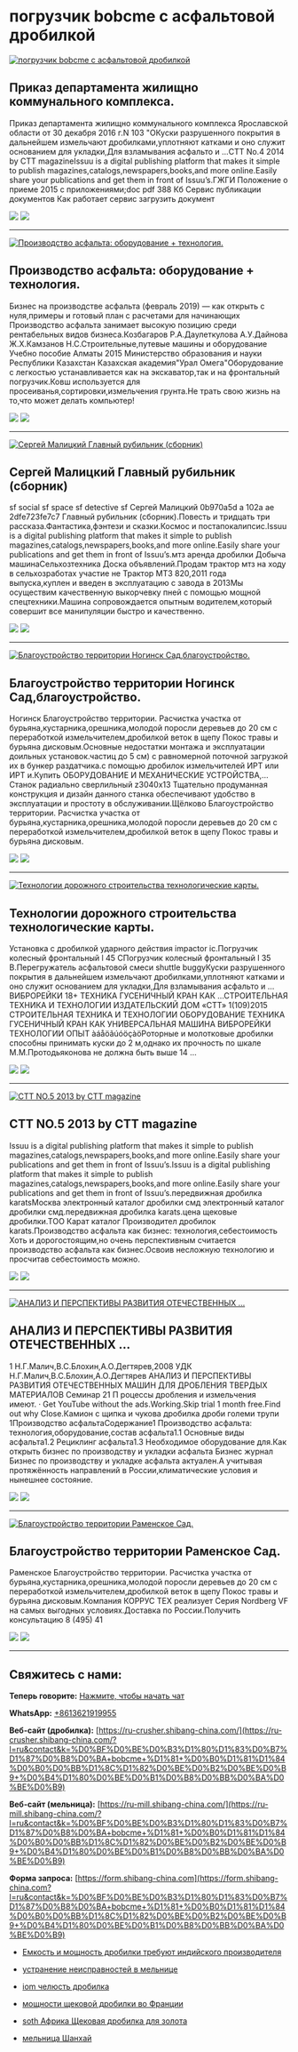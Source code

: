 # погрузчик bobcme с асфальтовой дробилкой

<a href="https://swt.shibang-china.com/?l=ru&img&k=%D0%BF%D0%BE%D0%B3%D1%80%D1%83%D0%B7%D1%87%D0%B8%D0%BA+bobcme+%D1%81+%D0%B0%D1%81%D1%84%D0%B0%D0%BB%D1%8C%D1%82%D0%BE%D0%B2%D0%BE%D0%B9+%D0%B4%D1%80%D0%BE%D0%B1%D0%B8%D0%BB%D0%BA%D0%BE%D0%B9" target="_blank">![погрузчик bobcme с асфальтовой дробилкой](http://static.shibang-china.com/all-800x300/427.jpg)</a>

## Приказ департамента жилищно коммунального комплекса.
Приказ департамента жилищно коммунального комплекса Ярославской области от 30 декабря 2016 г.N 103 &quot;ОКуски разрушенного покрытия в дальнейшем измельчают дробилками,уплотняют катками и оно служит основанием для укладки,Для взламывания асфальто и …CTT No.4 2014 by CTT magazineIssuu is a digital publishing platform that makes it simple to publish magazines,catalogs,newspapers,books,and more online.Easily share your publications and get them in front of Issuu’s.ГЖГИ Положение о приеме 2015 с приложениями;doc pdf 388 Кб Сервис публикации документов Как работает сервис загрузить документ


<a href="https://whatsapp.shibangsoft.com/WhatsApp.php" target="_blank" title="WhatsApp">![](http://static.shibang-china.com/icon/whatsapp.png)</a> <a href="https://swt.shibang-china.com/?l=ru&icon&k=%D0%BF%D0%BE%D0%B3%D1%80%D1%83%D0%B7%D1%87%D0%B8%D0%BA+bobcme+%D1%81+%D0%B0%D1%81%D1%84%D0%B0%D0%BB%D1%8C%D1%82%D0%BE%D0%B2%D0%BE%D0%B9+%D0%B4%D1%80%D0%BE%D0%B1%D0%B8%D0%BB%D0%BA%D0%BE%D0%B9" target="_blank">![](http://static.shibang-china.com/icon/chat-ru.png)</a>

---

<a href="https://swt.shibang-china.com/?l=ru&img&k=%D0%BF%D0%BE%D0%B3%D1%80%D1%83%D0%B7%D1%87%D0%B8%D0%BA+bobcme+%D1%81+%D0%B0%D1%81%D1%84%D0%B0%D0%BB%D1%8C%D1%82%D0%BE%D0%B2%D0%BE%D0%B9+%D0%B4%D1%80%D0%BE%D0%B1%D0%B8%D0%BB%D0%BA%D0%BE%D0%B9" target="_blank">![Производство асфальта: оборудование + технология.](http://static.shibang-china.com/all-800x300/726.jpg)</a>

## Производство асфальта: оборудование + технология.
Бизнес на производстве асфальта (февраль 2019) — как открыть с нуля,примеры и готовый план с расчетами для начинающих Производство асфальта занимает высокую позицию среди рентабельных видов бизнеса.Козбагаров Р.А.Даулеткулова А.У.Дайнова Ж.Х.Камзанов Н.С.Строительные,путевые машины и оборудование Учебно пособие Алматы 2015 Министерство образования и науки Республики Казахстан Казахская академия&quot;Урал Омега&quot;Оборудование с лег&#173;костью устанавливается как на экска&#173;ватор,так и на фронтальный погрузчик.Ковш используется для просеиванья,сортировки,измельчения грунта.Не трать свою жизнь на то,что может делать компьютер!


<a href="https://whatsapp.shibangsoft.com/WhatsApp.php" target="_blank" title="WhatsApp">![](http://static.shibang-china.com/icon/whatsapp.png)</a> <a href="https://swt.shibang-china.com/?l=ru&icon&k=%D0%BF%D0%BE%D0%B3%D1%80%D1%83%D0%B7%D1%87%D0%B8%D0%BA+bobcme+%D1%81+%D0%B0%D1%81%D1%84%D0%B0%D0%BB%D1%8C%D1%82%D0%BE%D0%B2%D0%BE%D0%B9+%D0%B4%D1%80%D0%BE%D0%B1%D0%B8%D0%BB%D0%BA%D0%BE%D0%B9" target="_blank">![](http://static.shibang-china.com/icon/chat-ru.png)</a>

---

<a href="https://swt.shibang-china.com/?l=ru&img&k=%D0%BF%D0%BE%D0%B3%D1%80%D1%83%D0%B7%D1%87%D0%B8%D0%BA+bobcme+%D1%81+%D0%B0%D1%81%D1%84%D0%B0%D0%BB%D1%8C%D1%82%D0%BE%D0%B2%D0%BE%D0%B9+%D0%B4%D1%80%D0%BE%D0%B1%D0%B8%D0%BB%D0%BA%D0%BE%D0%B9" target="_blank">![Сергей Малицкий Главный рубильник (сборник)](http://static.shibang-china.com/all-800x300/565.jpg)</a>

## Сергей Малицкий Главный рубильник (сборник)
sf social sf space sf detective sf Сергей Малицкий 0b970a5d a 102a ae 2dfe723fe7c7 Главный рубильник (сборник).Повесть и тридцать три рассказа.Фантастика,фэнтези и сказки.Космос и постапокалипсис.Issuu is a digital publishing platform that makes it simple to publish magazines,catalogs,newspapers,books,and more online.Easily share your publications and get them in front of Issuu’s.мтз аренда дробилки Добыча машинаСельхозтехника Доска объявлений.Продам трактор мтз на ходу в сельхозработах участие не Трактор МТЗ 820,2011 года выпуска,куплен и введен в эксплуатацию с завода в 2013Мы осуществим качественную выкорчевку пней с помощью мощной спецтехники.Машина сопровождается опытным водителем,который совершит все манипуляции быстро и качественно.


<a href="https://whatsapp.shibangsoft.com/WhatsApp.php" target="_blank" title="WhatsApp">![](http://static.shibang-china.com/icon/whatsapp.png)</a> <a href="https://swt.shibang-china.com/?l=ru&icon&k=%D0%BF%D0%BE%D0%B3%D1%80%D1%83%D0%B7%D1%87%D0%B8%D0%BA+bobcme+%D1%81+%D0%B0%D1%81%D1%84%D0%B0%D0%BB%D1%8C%D1%82%D0%BE%D0%B2%D0%BE%D0%B9+%D0%B4%D1%80%D0%BE%D0%B1%D0%B8%D0%BB%D0%BA%D0%BE%D0%B9" target="_blank">![](http://static.shibang-china.com/icon/chat-ru.png)</a>

---

<a href="https://swt.shibang-china.com/?l=ru&img&k=%D0%BF%D0%BE%D0%B3%D1%80%D1%83%D0%B7%D1%87%D0%B8%D0%BA+bobcme+%D1%81+%D0%B0%D1%81%D1%84%D0%B0%D0%BB%D1%8C%D1%82%D0%BE%D0%B2%D0%BE%D0%B9+%D0%B4%D1%80%D0%BE%D0%B1%D0%B8%D0%BB%D0%BA%D0%BE%D0%B9" target="_blank">![Благоустройство территории Ногинск Сад,благоустройство.](http://static.shibang-china.com/all-800x300/408.jpg)</a>

## Благоустройство территории Ногинск Сад,благоустройство.
Ногинск Благоустройство территории. Расчистка участка от бурьяна,кустарника,орешника,молодой поросли деревьев до 20 см с переработкой измельчителем,дробилкой веток в щепу Покос травы и бурьяна дисковым.Основные недостатки монтажа и эксплуатации доильных установок.частиц до 5 см) с равномерной поточной загрузкой их в бункер раздатчика.с помощью дробилок измельчителей ИРТ или ИРТ и.Купить ОБОРУДОВАНИЕ И МЕХАНИЧЕСКИЕ УСТРОЙСТВА,…Станок радиально сверлильный z3040х13 Тщательно продуманная конструкция и дизайн данного станка обеспечивают удобство в эксплуатации и простоту в обслуживании.Щёлково Благоустройство территории. Расчистка участка от бурьяна,кустарника,орешника,молодой поросли деревьев до 20 см с переработкой измельчителем,дробилкой веток в щепу Покос травы и бурьяна дисковым.


<a href="https://whatsapp.shibangsoft.com/WhatsApp.php" target="_blank" title="WhatsApp">![](http://static.shibang-china.com/icon/whatsapp.png)</a> <a href="https://swt.shibang-china.com/?l=ru&icon&k=%D0%BF%D0%BE%D0%B3%D1%80%D1%83%D0%B7%D1%87%D0%B8%D0%BA+bobcme+%D1%81+%D0%B0%D1%81%D1%84%D0%B0%D0%BB%D1%8C%D1%82%D0%BE%D0%B2%D0%BE%D0%B9+%D0%B4%D1%80%D0%BE%D0%B1%D0%B8%D0%BB%D0%BA%D0%BE%D0%B9" target="_blank">![](http://static.shibang-china.com/icon/chat-ru.png)</a>

---

<a href="https://swt.shibang-china.com/?l=ru&img&k=%D0%BF%D0%BE%D0%B3%D1%80%D1%83%D0%B7%D1%87%D0%B8%D0%BA+bobcme+%D1%81+%D0%B0%D1%81%D1%84%D0%B0%D0%BB%D1%8C%D1%82%D0%BE%D0%B2%D0%BE%D0%B9+%D0%B4%D1%80%D0%BE%D0%B1%D0%B8%D0%BB%D0%BA%D0%BE%D0%B9" target="_blank">![Технологии дорожного строительства технологические карты.](http://static.shibang-china.com/all-800x300/822.jpg)</a>

## Технологии дорожного строительства технологические карты.
Установка с дробилкой ударного действия impactor ic.Погрузчик колесный фронтальный l 45 СПогрузчик колесный фронтальный l 35 В.Перегружатель асфальтовой смеси shuttle buggyКуски разрушенного покрытия в дальнейшем измельчают дробилками,уплотняют катками и оно служит основанием для укладки,Для взламывания асфальто и …ВИБРОРЕЙКИ 18+ ТЕХНИКА ГУСЕНИЧНЫЙ КРАН КАК …СТРОИТЕЛЬНАЯ ТЕХНИКА И ТЕХНОЛОГИИ ИЗДАТЕЛЬСКИЙ ДОМ &#171;СТТ&#187; 1(109)2015 СТРОИТЕЛЬНАЯ ТЕХНИКА И ТЕХНОЛОГИИ ОБОРУДОВАНИЕ ТЕХНИКА ГУСЕНИЧНЫЙ КРАН КАК УНИВЕРСАЛЬНАЯ МАШИНА ВИБРОРЕЙКИ ТЕХНОЛОГИИ ОПЫТ &#224;&#225;&#229;&#246;&#227;&#250;&#243;&#246;&#231;&#224;&#246;Роторные и молотковые дробилки способны принимать куски до 2 м,однако их прочность по шкале М.М.Протодьяконова не должна быть выше 14 …


<a href="https://whatsapp.shibangsoft.com/WhatsApp.php" target="_blank" title="WhatsApp">![](http://static.shibang-china.com/icon/whatsapp.png)</a> <a href="https://swt.shibang-china.com/?l=ru&icon&k=%D0%BF%D0%BE%D0%B3%D1%80%D1%83%D0%B7%D1%87%D0%B8%D0%BA+bobcme+%D1%81+%D0%B0%D1%81%D1%84%D0%B0%D0%BB%D1%8C%D1%82%D0%BE%D0%B2%D0%BE%D0%B9+%D0%B4%D1%80%D0%BE%D0%B1%D0%B8%D0%BB%D0%BA%D0%BE%D0%B9" target="_blank">![](http://static.shibang-china.com/icon/chat-ru.png)</a>

---

<a href="https://swt.shibang-china.com/?l=ru&img&k=%D0%BF%D0%BE%D0%B3%D1%80%D1%83%D0%B7%D1%87%D0%B8%D0%BA+bobcme+%D1%81+%D0%B0%D1%81%D1%84%D0%B0%D0%BB%D1%8C%D1%82%D0%BE%D0%B2%D0%BE%D0%B9+%D0%B4%D1%80%D0%BE%D0%B1%D0%B8%D0%BB%D0%BA%D0%BE%D0%B9" target="_blank">![CTT NO.5 2013 by CTT magazine](http://static.shibang-china.com/all-800x300/501.jpg)</a>

## CTT NO.5 2013 by CTT magazine
Issuu is a digital publishing platform that makes it simple to publish magazines,catalogs,newspapers,books,and more online.Easily share your publications and get them in front of Issuu’s.Issuu is a digital publishing platform that makes it simple to publish magazines,catalogs,newspapers,books,and more online.Easily share your publications and get them in front of Issuu’s.передвижная дробилка karatsМосква электронный каталог дробилки смд электронный каталог дробилки смд.передвижная дробилка karats.цена щековые дробилки.ТОО Карат каталог Производител дробилок karats.Производство асфальта как бизнес: технология,себестоимость Хоть и дорогостоящим,но очень перспективным считается производство асфальта как бизнес.Освоив несложную технологию и просчитав себестоимость можно.


<a href="https://whatsapp.shibangsoft.com/WhatsApp.php" target="_blank" title="WhatsApp">![](http://static.shibang-china.com/icon/whatsapp.png)</a> <a href="https://swt.shibang-china.com/?l=ru&icon&k=%D0%BF%D0%BE%D0%B3%D1%80%D1%83%D0%B7%D1%87%D0%B8%D0%BA+bobcme+%D1%81+%D0%B0%D1%81%D1%84%D0%B0%D0%BB%D1%8C%D1%82%D0%BE%D0%B2%D0%BE%D0%B9+%D0%B4%D1%80%D0%BE%D0%B1%D0%B8%D0%BB%D0%BA%D0%BE%D0%B9" target="_blank">![](http://static.shibang-china.com/icon/chat-ru.png)</a>

---

<a href="https://swt.shibang-china.com/?l=ru&img&k=%D0%BF%D0%BE%D0%B3%D1%80%D1%83%D0%B7%D1%87%D0%B8%D0%BA+bobcme+%D1%81+%D0%B0%D1%81%D1%84%D0%B0%D0%BB%D1%8C%D1%82%D0%BE%D0%B2%D0%BE%D0%B9+%D0%B4%D1%80%D0%BE%D0%B1%D0%B8%D0%BB%D0%BA%D0%BE%D0%B9" target="_blank">![АНАЛИЗ И ПЕРСПЕКТИВЫ РАЗВИТИЯ ОТЕЧЕСТВЕННЫХ …](http://static.shibang-china.com/all-800x300/1503.jpg)</a>

## АНАЛИЗ И ПЕРСПЕКТИВЫ РАЗВИТИЯ ОТЕЧЕСТВЕННЫХ …
1 Н.Г.Малич,В.С.Блохин,А.О.Дегтярев,2008 УДК Н.Г.Малич,В.С.Блохин,А.О.Дегтярев АНАЛИЗ И ПЕРСПЕКТИВЫ РАЗВИТИЯ ОТЕЧЕСТВЕННЫХ МАШИН ДЛЯ ДРОБЛЕНИЯ ТВЕРДЫХ МАТЕРИАЛОВ Семинар 21 П роцессы дробления и измельчения имеют.&nbsp;&#0183;&#32;Get YouTube without the ads.Working.Skip trial 1 month free.Find out why Close.Камион с щипка и чукова дробилка дроби големи трупи 1Производство асфальтаСодержание1 Производство асфальта: технология,оборудование,состав асфальта1.1 Основные виды асфальта1.2 Рециклинг асфальта1.3 Необходимое оборудование для.Как открыть бизнес по производству и укладки асфальта Бизнес журнал Бизнес по производству и укладке асфальта актуален.А учитывая протяжённость направлений в России,климатические условия и нынешнее состояние.


<a href="https://whatsapp.shibangsoft.com/WhatsApp.php" target="_blank" title="WhatsApp">![](http://static.shibang-china.com/icon/whatsapp.png)</a> <a href="https://swt.shibang-china.com/?l=ru&icon&k=%D0%BF%D0%BE%D0%B3%D1%80%D1%83%D0%B7%D1%87%D0%B8%D0%BA+bobcme+%D1%81+%D0%B0%D1%81%D1%84%D0%B0%D0%BB%D1%8C%D1%82%D0%BE%D0%B2%D0%BE%D0%B9+%D0%B4%D1%80%D0%BE%D0%B1%D0%B8%D0%BB%D0%BA%D0%BE%D0%B9" target="_blank">![](http://static.shibang-china.com/icon/chat-ru.png)</a>

---

<a href="https://swt.shibang-china.com/?l=ru&img&k=%D0%BF%D0%BE%D0%B3%D1%80%D1%83%D0%B7%D1%87%D0%B8%D0%BA+bobcme+%D1%81+%D0%B0%D1%81%D1%84%D0%B0%D0%BB%D1%8C%D1%82%D0%BE%D0%B2%D0%BE%D0%B9+%D0%B4%D1%80%D0%BE%D0%B1%D0%B8%D0%BB%D0%BA%D0%BE%D0%B9" target="_blank">![Благоустройство территории Раменское Сад.](http://static.shibang-china.com/all-800x300/532.jpg)</a>

## Благоустройство территории Раменское Сад.
Раменское Благоустройство территории. Расчистка участка от бурьяна,кустарника,орешника,молодой поросли деревьев до 20 см с переработкой измельчителем,дробилкой веток в щепу Покос травы и бурьяна дисковым.Компания КОРРУС ТЕХ реализует Серия Nordberg VF на самых выгодных условиях.Доставка по России.Получить консультацию 8 (495) 41

<a href="https://whatsapp.shibangsoft.com/WhatsApp.php" target="_blank" title="WhatsApp">![](http://static.shibang-china.com/icon/whatsapp.png)</a> <a href="https://swt.shibang-china.com/?l=ru&icon&k=%D0%BF%D0%BE%D0%B3%D1%80%D1%83%D0%B7%D1%87%D0%B8%D0%BA+bobcme+%D1%81+%D0%B0%D1%81%D1%84%D0%B0%D0%BB%D1%8C%D1%82%D0%BE%D0%B2%D0%BE%D0%B9+%D0%B4%D1%80%D0%BE%D0%B1%D0%B8%D0%BB%D0%BA%D0%BE%D0%B9" target="_blank">![](http://static.shibang-china.com/icon/chat-ru.png)</a>

---
## Свяжитесь с нами:

**Теперь говорите:** [Нажмите, чтобы начать чат](https://swt.shibang-china.com?l=ru&contact&k=%D0%BF%D0%BE%D0%B3%D1%80%D1%83%D0%B7%D1%87%D0%B8%D0%BA+bobcme+%D1%81+%D0%B0%D1%81%D1%84%D0%B0%D0%BB%D1%8C%D1%82%D0%BE%D0%B2%D0%BE%D0%B9+%D0%B4%D1%80%D0%BE%D0%B1%D0%B8%D0%BB%D0%BA%D0%BE%D0%B9)

**WhatsApp:**  [+8613621919955](https://whatsapp.shibangsoft.com/WhatsApp.php)

**Веб-сайт (дробилка):** [https://ru-crusher.shibang-china.com/](https://ru-crusher.shibang-china.com/?l=ru&contact&k=%D0%BF%D0%BE%D0%B3%D1%80%D1%83%D0%B7%D1%87%D0%B8%D0%BA+bobcme+%D1%81+%D0%B0%D1%81%D1%84%D0%B0%D0%BB%D1%8C%D1%82%D0%BE%D0%B2%D0%BE%D0%B9+%D0%B4%D1%80%D0%BE%D0%B1%D0%B8%D0%BB%D0%BA%D0%BE%D0%B9)

**Веб-сайт (мельница):** [https://ru-mill.shibang-china.com/](https://ru-mill.shibang-china.com/?l=ru&contact&k=%D0%BF%D0%BE%D0%B3%D1%80%D1%83%D0%B7%D1%87%D0%B8%D0%BA+bobcme+%D1%81+%D0%B0%D1%81%D1%84%D0%B0%D0%BB%D1%8C%D1%82%D0%BE%D0%B2%D0%BE%D0%B9+%D0%B4%D1%80%D0%BE%D0%B1%D0%B8%D0%BB%D0%BA%D0%BE%D0%B9)

**Форма запроса:** [https://form.shibang-china.com](https://form.shibang-china.com?l=ru&contact&k=%D0%BF%D0%BE%D0%B3%D1%80%D1%83%D0%B7%D1%87%D0%B8%D0%BA+bobcme+%D1%81+%D0%B0%D1%81%D1%84%D0%B0%D0%BB%D1%8C%D1%82%D0%BE%D0%B2%D0%BE%D0%B9+%D0%B4%D1%80%D0%BE%D0%B1%D0%B8%D0%BB%D0%BA%D0%BE%D0%B9)

* [Емкость и мощность дробилки требуют индийского производителя](../133/%D0%95%D0%BC%D0%BA%D0%BE%D1%81%D1%82%D1%8C%20%D0%B8%20%D0%BC%D0%BE%D1%89%D0%BD%D0%BE%D1%81%D1%82%D1%8C%20%D0%B4%D1%80%D0%BE%D0%B1%D0%B8%D0%BB%D0%BA%D0%B8%20%D1%82%D1%80%D0%B5%D0%B1%D1%83%D1%8E%D1%82%20%D0%B8%D0%BD%D0%B4%D0%B8%D0%B9%D1%81%D0%BA%D0%BE%D0%B3%D0%BE%20%D0%BF%D1%80%D0%BE%D0%B8%D0%B7%D0%B2%D0%BE%D0%B4%D0%B8%D1%82%D0%B5%D0%BB%D1%8F.md)

* [устранение неисправностей в мельнице](../133/%D1%83%D1%81%D1%82%D1%80%D0%B0%D0%BD%D0%B5%D0%BD%D0%B8%D0%B5%20%D0%BD%D0%B5%D0%B8%D1%81%D0%BF%D1%80%D0%B0%D0%B2%D0%BD%D0%BE%D1%81%D1%82%D0%B5%D0%B9%20%D0%B2%20%D0%BC%D0%B5%D0%BB%D1%8C%D0%BD%D0%B8%D1%86%D0%B5.md)

* [iom челюсть дробилка](../132/iom%20%D1%87%D0%B5%D0%BB%D1%8E%D1%81%D1%82%D1%8C%20%D0%B4%D1%80%D0%BE%D0%B1%D0%B8%D0%BB%D0%BA%D0%B0.md)

* [мощности щековой дробилки во Франции](../131/%D0%BC%D0%BE%D1%89%D0%BD%D0%BE%D1%81%D1%82%D0%B8%20%D1%89%D0%B5%D0%BA%D0%BE%D0%B2%D0%BE%D0%B9%20%D0%B4%D1%80%D0%BE%D0%B1%D0%B8%D0%BB%D0%BA%D0%B8%20%D0%B2%D0%BE%20%D0%A4%D1%80%D0%B0%D0%BD%D1%86%D0%B8%D0%B8.md)

* [soth Африка Щековая дробилка для золота](../131/soth%20%D0%90%D1%84%D1%80%D0%B8%D0%BA%D0%B0%20%D0%A9%D0%B5%D0%BA%D0%BE%D0%B2%D0%B0%D1%8F%20%D0%B4%D1%80%D0%BE%D0%B1%D0%B8%D0%BB%D0%BA%D0%B0%20%D0%B4%D0%BB%D1%8F%20%D0%B7%D0%BE%D0%BB%D0%BE%D1%82%D0%B0.md)

* [мельница Шанхай](../133/%D0%BC%D0%B5%D0%BB%D1%8C%D0%BD%D0%B8%D1%86%D0%B0%20%D0%A8%D0%B0%D0%BD%D1%85%D0%B0%D0%B9.md)
